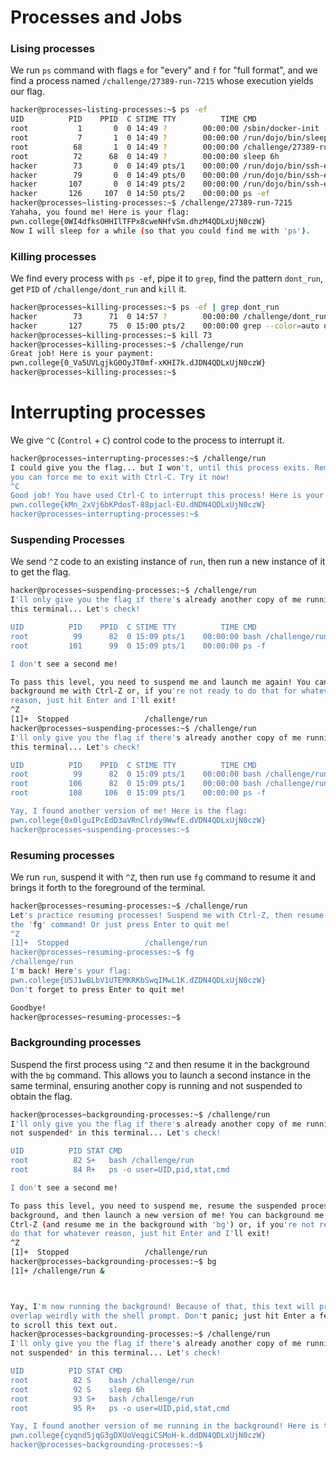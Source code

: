 # Processes and Jobs

### Lising processes
We run `ps` command with flags `e` for "every" and `f` for "full format", and we find a process named `/challenge/27389-run-7215` 
whose execution yields our flag.
```bash
hacker@processes~listing-processes:~$ ps -ef
UID          PID    PPID  C STIME TTY          TIME CMD
root           1       0  0 14:49 ?        00:00:00 /sbin/docker-init -- /nix/var/nix/profiles/default/bin/dojo-init /run/dojo/bin/sleep 6h
root           7       1  0 14:49 ?        00:00:00 /run/dojo/bin/sleep 6h
root          68       1  0 14:49 ?        00:00:00 /challenge/27389-run-7215
root          72      68  0 14:49 ?        00:00:00 sleep 6h
hacker        73       0  0 14:49 pts/1    00:00:00 /run/dojo/bin/ssh-entrypoint
hacker        79       0  0 14:49 pts/0    00:00:00 /run/dojo/bin/ssh-entrypoint
hacker       107       0  0 14:49 pts/2    00:00:00 /run/dojo/bin/ssh-entrypoint
hacker       126     107  0 14:50 pts/2    00:00:00 ps -ef
hacker@processes~listing-processes:~$ /challenge/27389-run-7215
Yahaha, you found me! Here is your flag:
pwn.college{0WI4dfksOHHIlTFPx8cweNHfvSm.dhzM4QDLxUjN0czW}
Now I will sleep for a while (so that you could find me with 'ps').
```

### Killing processes
We find every process with `ps -ef`, pipe it to `grep`, find the pattern `dont_run`, get `PID` of `/challenge/dont_run` and `kill` it.
```bash
hacker@processes~killing-processes:~$ ps -ef | grep dont_run
hacker        73      71  0 14:57 ?        00:00:00 /challenge/dont_run
hacker       127      75  0 15:00 pts/2    00:00:00 grep --color=auto dont_run
hacker@processes~killing-processes:~$ kill 73
hacker@processes~killing-processes:~$ /challenge/run
Great job! Here is your payment:
pwn.college{0_Va5UVLgjkG0OyJT0mf-xKHI7k.dJDN4QDLxUjN0czW}
hacker@processes~killing-processes:~$ 
```

# Interrupting processes
We give `^C` (`Control` + `C`) control code to the process to interrupt it.
```bash
hacker@processes~interrupting-processes:~$ /challenge/run
I could give you the flag... but I won't, until this process exits. Remember, 
you can force me to exit with Ctrl-C. Try it now!
^C
Good job! You have used Ctrl-C to interrupt this process! Here is your flag:
pwn.college{kMn_2xVj6bKPdosT-88pjacl-EU.dNDN4QDLxUjN0czW}
hacker@processes~interrupting-processes:~$ 
```

### Suspending Processes
We send `^Z` code to an existing instance of `run`, then run a new instance of it to get the flag.
```bash
hacker@processes~suspending-processes:~$ /challenge/run
I'll only give you the flag if there's already another copy of me running in 
this terminal... Let's check!

UID          PID    PPID  C STIME TTY          TIME CMD
root          99      82  0 15:09 pts/1    00:00:00 bash /challenge/run
root         101      99  0 15:09 pts/1    00:00:00 ps -f

I don't see a second me!

To pass this level, you need to suspend me and launch me again! You can 
background me with Ctrl-Z or, if you're not ready to do that for whatever 
reason, just hit Enter and I'll exit!
^Z
[1]+  Stopped                 /challenge/run
hacker@processes~suspending-processes:~$ /challenge/run
I'll only give you the flag if there's already another copy of me running in 
this terminal... Let's check!

UID          PID    PPID  C STIME TTY          TIME CMD
root          99      82  0 15:09 pts/1    00:00:00 bash /challenge/run
root         106      82  0 15:09 pts/1    00:00:00 bash /challenge/run
root         108     106  0 15:09 pts/1    00:00:00 ps -f

Yay, I found another version of me! Here is the flag:
pwn.college{0x0lguIPcEdD3aVRnClrdy9WwfE.dVDN4QDLxUjN0czW}
hacker@processes~suspending-processes:~$ 
```

### Resuming processes
We run `run`, suspend it with `^Z`, then run use `fg` command to resume it and brings it forth to the foreground of the terminal.
```bash
hacker@processes~resuming-processes:~$ /challenge/run
Let's practice resuming processes! Suspend me with Ctrl-Z, then resume me with 
the 'fg' command! Or just press Enter to quit me!
^Z
[1]+  Stopped                 /challenge/run
hacker@processes~resuming-processes:~$ fg
/challenge/run
I'm back! Here's your flag:
pwn.college{U5J1wBLbV1UTEMKRKbSwqIMwL1K.dZDN4QDLxUjN0czW}
Don't forget to press Enter to quit me!

Goodbye!
hacker@processes~resuming-processes:~$ 
```

### Backgrounding processes
Suspend the first process using `^Z` and then resume it in the background with the `bg` command. This allows you to launch a second instance in the same terminal, ensuring another copy is running and not suspended to obtain the flag.
```bash
hacker@processes~backgrounding-processes:~$ /challenge/run
I'll only give you the flag if there's already another copy of me running *and 
not suspended* in this terminal... Let's check!

UID          PID STAT CMD
root          82 S+   bash /challenge/run
root          84 R+   ps -o user=UID,pid,stat,cmd

I don't see a second me!

To pass this level, you need to suspend me, resume the suspended process in the 
background, and then launch a new version of me! You can background me with 
Ctrl-Z (and resume me in the background with 'bg') or, if you're not ready to 
do that for whatever reason, just hit Enter and I'll exit!
^Z
[1]+  Stopped                 /challenge/run
hacker@processes~backgrounding-processes:~$ bg
[1]+ /challenge/run &



Yay, I'm now running the background! Because of that, this text will probably 
overlap weirdly with the shell prompt. Don't panic; just hit Enter a few times 
to scroll this text out.
hacker@processes~backgrounding-processes:~$ /challenge/run
I'll only give you the flag if there's already another copy of me running *and 
not suspended* in this terminal... Let's check!

UID          PID STAT CMD
root          82 S    bash /challenge/run
root          92 S    sleep 6h
root          93 S+   bash /challenge/run
root          95 R+   ps -o user=UID,pid,stat,cmd

Yay, I found another version of me running in the background! Here is the flag:
pwn.college{cyqnd5jqG3gDXUoVeqgiCSMoH-k.ddDN4QDLxUjN0czW}
hacker@processes~backgrounding-processes:~$ 
```
